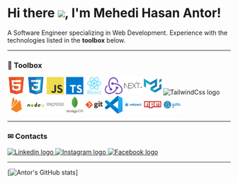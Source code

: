 # Hi there <img src="https://raw.githubusercontent.com/MartinHeinz/MartinHeinz/master/wave.gif" width="30px"/>, I'm Mehedi Hasan Antor!

A Software Engineer specializing in Web Development. Experience with the technologies listed in the **toolbox** below.

---

### 🧰 Toolbox

<img
  src="https://github.com/devicons/devicon/blob/master/icons/html5/html5-original.svg"
  alt="Html logo"
  width="40px"
  height="40px"
/>
<img
  src="https://github.com/devicons/devicon/blob/master/icons/css3/css3-original.svg"
  alt="Css logo"
  width="40px"
  height="40px"
/>
<img
  src="https://github.com/devicons/devicon/blob/master/icons/javascript/javascript-original.svg"
  alt="Javascript logo"
  width="40px"
  height="40px"
/>
<img
  src="https://github.com/devicons/devicon/blob/master/icons/typescript/typescript-original.svg"
  alt="Typescript logo"
  width="40px"
  height="40px"
/>
<img
  src="https://github.com/devicons/devicon/blob/master/icons/react/react-original-wordmark.svg"
  alt="React.Js logo"
  width="40px"
  height="40px"
/>
<img
  src="https://github.com/devicons/devicon/blob/master/icons/redux/redux-original.svg"
  alt="Redux logo"
  width="40px"
  height="40px"
/>
<img
  src="https://github.com/devicons/devicon/blob/master/icons/nextjs/nextjs-original-wordmark.svg"
  alt="Next.Js logo"
  width="40px"
  height="40px"
/>
<img
  src="https://github.com/devicons/devicon/blob/master/icons/materialui/materialui-original.svg"
  alt="MaterialUI logo"
  width="40px"
  height="40px"
/>
<img
  src="https://cdn.worldvectorlogo.com/logos/tailwindcss.svg"
  alt="TailwindCss logo"
  width="40px"
  height="40px"
/>
<img
  src="https://github.com/devicons/devicon/blob/master/icons/firebase/firebase-plain.svg"
  alt="Firebase logo"
  width="40px"
  height="40px"
/>
<img
  src="https://github.com/devicons/devicon/blob/master/icons/nodejs/nodejs-original-wordmark.svg"
  alt="NodeJs logo"
  width="40px"
  height="40px"
/>
<img
  src="https://github.com/devicons/devicon/blob/master/icons/express/express-original-wordmark.svg"
  alt="Express logo"
  width="40px"
  height="40px"
/>
<img
  src="https://github.com/devicons/devicon/blob/master/icons/mongodb/mongodb-original-wordmark.svg"
  alt="MongoDB logo"
  width="40px"
  height="40px"
/>
<img
  src="https://github.com/devicons/devicon/blob/master/icons/git/git-original-wordmark.svg"
  alt="Git logo"
  width="40px"
  height="40px"
/>
<img
  src="https://raw.githubusercontent.com/github/explore/80688e429a7d4ef2fca1e82350fe8e3517d3494d/topics/visual-studio-code/visual-studio-code.png"
  alt="Vscode logo"
  width="40px"
  height="40px"
/>
<img
  src="https://github.com/devicons/devicon/blob/master/icons/webpack/webpack-original-wordmark.svg"
  alt="Webpack logo"
  width="40px"
  height="40px"
/>
<img
  src="https://github.com/devicons/devicon/blob/master/icons/npm/npm-original-wordmark.svg"
  alt="Npm logo"
  width="40px"
  height="40px"
/>
<img
  src="https://github.com/devicons/devicon/blob/master/icons/yarn/yarn-original-wordmark.svg"
  alt="Yarn logo"
  width="40px"
  height="40px"
/>

---
### ✉ Contacts

<a href="https://www.linkedin.com/in/mehedi-hasan-antor-6b6701134/" target="_blank">
  <img
    src="https://cdn.worldvectorlogo.com/logos/linkedin-icon-2.svg"
    alt="Linkedin logo"
    width="40px"
    height="40px"
  />
</a>
<a href="https://www.instagram.com/mehedihasan.antor" target="_blank">
  <img
    src="https://cdn.worldvectorlogo.com/logos/instagram-2-1.svg"
    alt="Instagram logo"
    width="40px"
    height="40px"
  />
</a>
<a href="https://www.facebook.com/aaaaantor/" target="_blank">
  <img
    src="https://cdn.worldvectorlogo.com/logos/facebook-3.svg"
    alt="Facebook logo"
    width="40px"
    height="40px"
  />
</a>

---
[![Antor's GitHub stats](https://github-readme-stats.vercel.app/api?username=aantor&show_icons=true&theme=buefy)]

<!-- ### ☕ Support

<a href="https://www.buymeacoffee.com/martstech" target="_blank">
  <img src="https://cdn.buymeacoffee.com/buttons/v2/default-yellow.png" alt="Buy Me A Coffee" height="60px" width="217px" />
</a> -->
